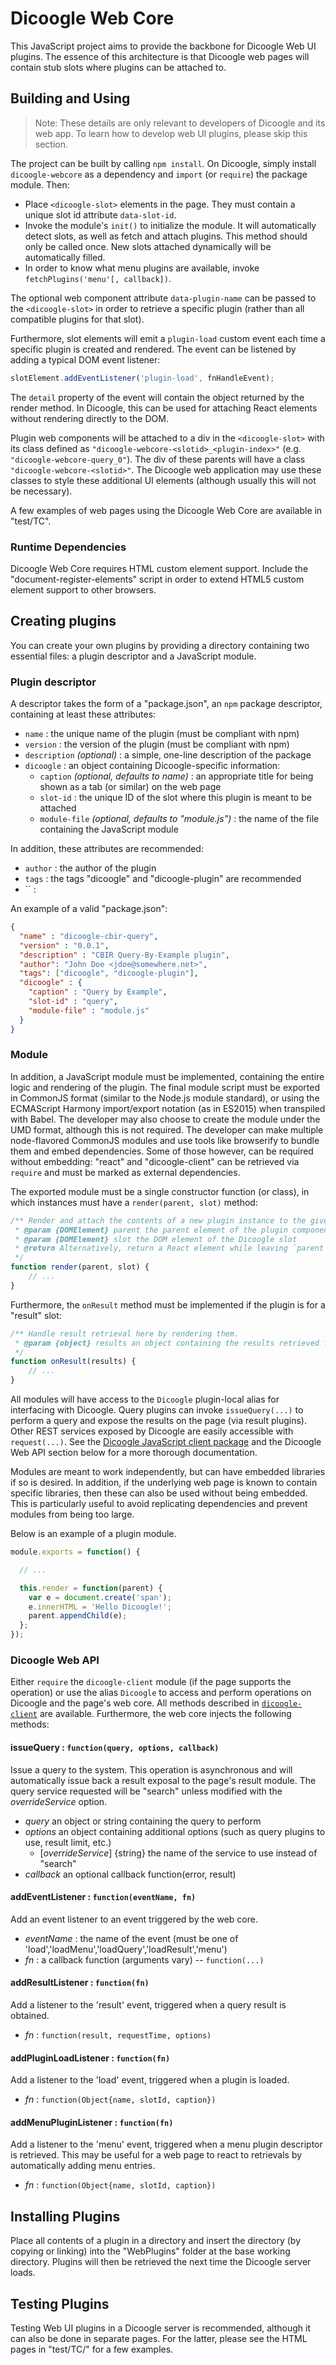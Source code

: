 # Dicoogle Web Core

This JavaScript project aims to provide the backbone for Dicoogle Web UI plugins.
The essence of this architecture is that Dicoogle web pages will contain stub slots where plugins can be attached to.

## Building and Using

> Note: These details are only relevant to developers of Dicoogle and its web app. To learn how to develop web UI plugins, please skip this section.

The project can be built by calling `npm install`. On Dicoogle, simply install `dicoogle-webcore` as a dependency and `import` (or `require`) the package module. Then:

 - Place `<dicoogle-slot>` elements in the page. They must contain a unique slot id attribute `data-slot-id`.
 - Invoke the module's `init()` to initialize the module. It will automatically detect slots, as well as fetch and attach plugins. This method
   should only be called once. New slots attached dynamically will be automatically filled.
 - In order to know what menu plugins are available, invoke `fetchPlugins('menu'[, callback])`.

The optional web component attribute `data-plugin-name` can be passed to the `<dicoogle-slot>` in order to retrieve a specific plugin (rather than all compatible plugins for that slot).

Furthermore, slot elements will emit a `plugin-load` custom event each time a specific plugin is created and rendered. The event can be listened by adding a typical DOM event listener:

```javascript
slotElement.addEventListener('plugin-load', fnHandleEvent);
```

The `detail` property of the event will contain the object returned by the render method. In Dicoogle, this can be used for attaching React elements without rendering directly to the DOM.

Plugin web components will be attached to a div in the `<dicoogle-slot>` with its class defined as
`"dicoogle-webcore-<slotid>_<plugin-index>"` (e.g. `"dicoogle-webcore-query_0"`). The div of these parents
will have a class `"dicoogle-webcore-<slotid>"`. The Dicoogle web application may use these classes to style these
additional UI elements (although usually this will not be necessary).

A few examples of web pages using the Dicoogle Web Core are available in "test/TC".

### Runtime Dependencies

Dicoogle Web Core requires HTML custom element support.
Include the "document-register-elements" script in order to extend HTML5 custom element support to other browsers.

## Creating plugins

You can create your own plugins by providing a directory containing two essential files: a plugin descriptor and a JavaScript module.

### Plugin descriptor

A descriptor takes the form of a "package.json", an `npm` package descriptor, containing at least these attributes:

 - `name` : the unique name of the plugin (must be compliant with npm)
 - `version` : the version of the plugin (must be compliant with npm)
 - `description` _(optional)_ : a simple, one-line description of the package
 - `dicoogle` : an object containing Dicoogle-specific information:
      - `caption` _(optional, defaults to name)_ : an appropriate title for being shown as a tab (or similar) on the web page
      - `slot-id` : the unique ID of the slot where this plugin is meant to be attached
      - `module-file` _(optional, defaults to "module.js")_ : the name of the file containing the JavaScript module


In addition, these attributes are recommended:

  - `author` : the author of the plugin
  - `tags` : the tags "dicoogle" and "dicoogle-plugin" are recommended
  - `` : 

An example of a valid "package.json":

```json
{
  "name" : "dicoogle-cbir-query",
  "version" : "0.0.1",
  "description" : "CBIR Query-By-Example plugin",
  "author": "John Doe <jdoe@somewhere.net>",
  "tags": ["dicoogle", "dicoogle-plugin"],
  "dicoogle" : {
    "caption" : "Query by Example",
    "slot-id" : "query",
    "module-file" : "module.js"
  }
}
```

### Module

In addition, a JavaScript module must be implemented, containing the entire logic and rendering of the plugin.
The final module script must be exported in CommonJS format (similar to the Node.js module standard), or using
the ECMAScript Harmony import/export notation (as in ES2015) when transpiled with Babel.
The developer may also choose to create the module under the UMD format, although this is not required. The developer
can make multiple node-flavored CommonJS modules and use tools like browserify to bundle them and embed dependencies.
Some of those however, can be required without embedding: "react" and "dicoogle-client" can be retrieved via `require`
and must be marked as external dependencies.

The exported module must be a single constructor function (or class), in which instances must have a `render(parent, slot)` method:

```javascript
/** Render and attach the contents of a new plugin instance to the given DOM element.
 * @param {DOMElement} parent the parent element of the plugin component
 * @param {DOMElement} slot the DOM element of the Dicoogle slot
 * @return Alternatively, return a React element while leaving `parent` intact. (Experimental, still unstable!)
 */
function render(parent, slot) {
    // ...
}
```

Furthermore, the `onResult` method must be implemented if the plugin is for a "result" slot:

```javascript
/** Handle result retrieval here by rendering them.
 * @param {object} results an object containing the results retrieved from Dicoogle's search service 
 */
function onResult(results) {
    // ...
}
```

All modules will have access to the `Dicoogle` plugin-local alias for interfacing with Dicoogle.
Query plugins can invoke `issueQuery(...)` to perform a query and expose the results on the page (via result plugins).
Other REST services exposed by Dicoogle are easily accessible with `request(...)`.
See the [Dicoogle JavaScript client package](https://github.com/bioinformatics-ua/dicoogle-client-js) and the Dicoogle
Web API section below for a more thorough documentation.

Modules are meant to work independently, but can have embedded libraries if so is desired. In
addition, if the underlying web page is known to contain specific libraries, then these can also be used without being
embedded. This is particularly useful to avoid replicating dependencies and prevent modules from being too large.

Below is an example of a plugin module.

```javascript
module.exports = function() {

  // ...

  this.render = function(parent) {
    var e = document.create('span');
    e.innerHTML = 'Hello Dicoogle!';
    parent.appendChild(e);
  };
});
```

### Dicoogle Web API

Either `require` the `dicoogle-client` module (if the page supports the operation) or use the alias `Dicoogle` to 
access and perform operations on Dicoogle and the page's web core. All methods described in
[`dicoogle-client`](https://github.com/bioinformatics-ua/dicoogle-client-js) are available. Furthermore, the web
core injects the following methods:

#### **issueQuery** : `function(query, options, callback)`

Issue a query to the system. This operation is asynchronous and will automatically issue back a result exposal to the
page's result module. The query service requested will be "search" unless modified with the _overrideService_ option.

 - _query_ an object or string containing the query to perform
 - _options_ an object containing additional options (such as query plugins to use, result limit, etc.)
     - \[_overrideService_\] {string} the name of the service to use instead of "search"
 - _callback_ an optional callback function(error, result)

####  **addEventListener** : `function(eventName, fn)`

Add an event listener to an event triggered by the web core.

 - _eventName_ : the name of the event (must be one of 'load','loadMenu','loadQuery','loadResult','menu')
 - _fn_ : a callback function (arguments vary) -- `function(...)`

#### **addResultListener** : `function(fn)`

Add a listener to the 'result' event, triggered when a query result is obtained.

 - _fn_ : `function(result, requestTime, options)`

#### **addPluginLoadListener** : `function(fn)`

Add a listener to the 'load' event, triggered when a plugin is loaded.

 - _fn_ : `function(Object{name, slotId, caption})`

#### **addMenuPluginListener** : `function(fn)`

Add a listener to the 'menu' event, triggered when a menu plugin descriptor is retrieved.
This may be useful for a web page to react to retrievals by automatically adding menu entries.

 - _fn_ : `function(Object{name, slotId, caption})`

## Installing Plugins

Place all contents of a plugin in a directory and insert the directory (by copying or linking)
into the "WebPlugins" folder at the base working directory. Plugins will then be retrieved the
next time the Dicoogle server loads.

## Testing Plugins

Testing Web UI plugins in a Dicoogle server is recommended, although it can also be done in separate pages.
For the latter, please see the HTML pages in "test/TC/" for a few examples.
